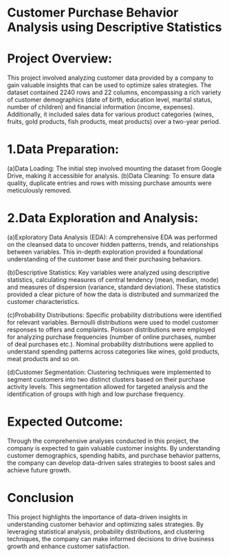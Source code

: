 # Customer Purchase Behavior Analysis using Descriptive Statistics
# Project Overview:

This project involved analyzing customer data provided by a company to gain valuable insights that can be used to optimize sales strategies. The dataset contained 2240 rows and 22 columns, encompassing a rich variety of customer demographics (date of birth, education level, marital status, number of children) and financial information (income, expenses). Additionally, it included sales data for various product categories (wines, fruits, gold products, fish products, meat products) over a two-year period.

# 1.Data Preparation:

(a)Data Loading: The initial step involved mounting the dataset from Google Drive, making it accessible for analysis.
(b)Data Cleaning: To ensure data quality, duplicate entries and rows with missing purchase amounts were meticulously removed.

# 2.Data Exploration and Analysis:

(a)Exploratory Data Analysis (EDA): A comprehensive EDA was performed on the cleansed data to uncover hidden patterns, trends, and relationships between variables. This in-depth exploration provided a foundational understanding of the customer base and their purchasing behaviors.

(b)Descriptive Statistics: Key variables were analyzed using descriptive statistics, calculating measures of central tendency (mean, median, mode) and measures of dispersion (variance, standard deviation). These statistics provided a clear picture of how the data is distributed and summarized the customer characteristics.

(c)Probability Distributions: Specific probability distributions were identified for relevant variables. Bernoulli distributions were used to model customer responses to offers and complaints. Poisson distributions were employed for analyzing purchase frequencies (number of online purchases, number of deal purchases etc.). Nominal probability distributions were applied to understand spending patterns across categories like wines, gold products, meat products and so on.

(d)Customer Segmentation: Clustering techniques were implemented to segment customers into two distinct clusters based on their purchase activity levels. This segmentation allowed for targeted analysis and the identification of groups with high and low purchase frequency.

# Expected Outcome:

Through the comprehensive analyses conducted in this project, the company is expected to gain valuable customer insights. By understanding customer demographics, spending habits, and purchase behavior patterns, the company can develop data-driven sales strategies to boost sales and achieve future growth.

# Conclusion
This project highlights the importance of data-driven insights in understanding customer behavior and optimizing sales strategies. By leveraging statistical analysis, probability distributions, and clustering techniques, the company can make informed decisions to drive business growth and enhance customer satisfaction.

